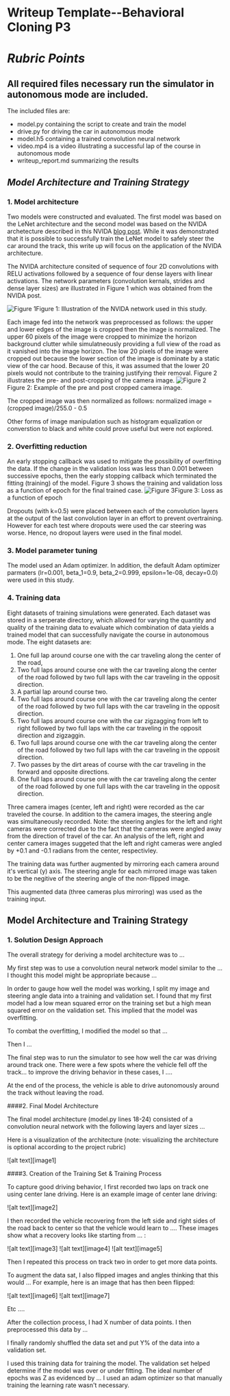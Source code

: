 # Writeup Template--Behavioral Cloning P3

# *Rubric Points*
## All required files necessary run the simulator in autonomous mode are included.
The included files are:
* model.py containing the script to create and train the model
* drive.py for driving the car in autonomous mode
* model.h5 containing a trained convolution neural network 
* video.mp4 is a video illustrating a successful lap of the course in autonomous mode
* writeup_report.md summarizing the results

## *Model Architecture and Training Strategy*
### 1. Model architecture
Two models were constructed and evaluated.  The first model was based on the LeNet architecture and the second model was based on the NVIDA archetecture described in this NVIDA [blog post](https://devblogs.nvidia.com/parallelforall/deep-learning-self-driving-cars).  While it was demonstrated that it is possible to successfully train the LeNet model to safely steer the car around the track, this write up will focus on the application of the NVIDA architecture.

The NVIDA architecture consited of sequence of four 2D convolutions with RELU activations followed by a sequence of four dense layers with linear activations.  The network parameters (convolution kernals, strides and dense layer sizes) are illustrated in Figure 1 which was obtained from the NVIDA post.

![Figure 1](./Figures/NVIDA_Network.png?raw=true)Figure 1: Illustration of the NVIDA network used in this study.

Each image fed into the network was preprocessed as follows: the upper and lower edges of the image is cropped then the image is normalized.  The upper 60 pixels of the image were cropped to minimize the horizon background clutter while simulatneously providing a full view of the road as it vanished into the image horizon.  The low 20 pixels of the image were cropped out because the lower section of the image is dominate by a static view of the car hood.  Because of this, it was assumed that the lower 20 pixels would not contribute to the training justifying their removal. Figure 2 illustrates the pre- and post-cropping of the camera image.
![Figure 2](./Figuress/Cropping_Example.png)Figure 2: Example of the pre and post cropped camera image.

The cropped image was then normalized as follows:
      normalized image = (cropped image)/255.0 - 0.5

Other forms of image manipulation such as histogram equalization or converstion to black and white could prove useful but were not explored.

### 2. Overfitting reduction
An early stopping callback was used to mitigate the possibility of overfitting the data. If the change in the validation loss was less than 0.001 between successive epochs, then the early stopping callback which terminated the fitting (training) of the model.  Figure 3 shows the training and validation loss as a function of epoch for the final trained case.
![Figure 3](./Figures/Loss_History.png)Figure 3: Loss as a function of epoch

Dropouts (with k=0.5) were placed between each of the convolution layers at the output of the last convolution layer in an effort to prevent overtraining.  However for each test where dropouts were used the car steering was worse.  Hence, no dropout layers were used in the final model.

### 3. Model parameter tuning
The model used an Adam optimizer.  In addition, the default Adam optimizer parmaters (lr=0.001, beta_1=0.9, beta_2=0.999, epsilon=1e-08, decay=0.0) were used in this study.

### 4. Training data
Eight datasets of training simulations were generated.  Each dataset was stored in a serperate directory, which allowed for varying the quantity and quality of the training data to evaluate which combination of data yields a trained model that can successfully navigate the course in autonomous mode.  The eight datasets are:
1. One full lap around course one with the car traveling along the center of the road,
1. Two full laps around course one with the car traveling along the center of the road followed by two full laps with the car traveling in the opposit direction.
1. A partial lap around course two.
1. Two full laps around course one with the car traveling along the center of the road followed by two full laps with the car traveling in the opposit direction.
1. Two full laps around course one with the car zigzagging from left to right followed by two full laps with the car traveling in the opposit direction and zigzaggin.
1. Two full laps around course one with the car traveling along the center of the road followed by two full laps with the car traveling in the opposit direction.
1. Two passes by the dirt areas of course with the car traveling in the forward and opposite directions.
1. One full laps around course one with the car traveling along the center of the road followed by one full laps with the car traveling in the opposit direction.

Three camera images (center, left and right) were recorded as the car traveled the course.  In addition to the camera images, the steering angle was simultaneously recorded.  Note: the steering angles for the left and right cameras were corrected due to the fact that the cameras were angled away from the direction of travel of the car.  An analysis of the left, right and center camera images suggeted that the left and right cameras were angled by +0.1 and -0.1 radians from the center, respectivley.

The training data was further augmented by mirroring each camera around it's vertical (y) axis.  The steering angle for each mirrored image was taken to be the negitive of the steering angle of the non-flipped image.

This augmented data (three cameras plus mirroring) was used as the training input.

## Model Architecture and Training Strategy

### 1. Solution Design Approach

The overall strategy for deriving a model architecture was to ...

My first step was to use a convolution neural network model similar to the ... I thought this model might be appropriate because ...

In order to gauge how well the model was working, I split my image and steering angle data into a training and validation set. I found that my first model had a low mean squared error on the training set but a high mean squared error on the validation set. This implied that the model was overfitting. 

To combat the overfitting, I modified the model so that ...

Then I ... 

The final step was to run the simulator to see how well the car was driving around track one. There were a few spots where the vehicle fell off the track... to improve the driving behavior in these cases, I ....

At the end of the process, the vehicle is able to drive autonomously around the track without leaving the road.

####2. Final Model Architecture

The final model architecture (model.py lines 18-24) consisted of a convolution neural network with the following layers and layer sizes ...

Here is a visualization of the architecture (note: visualizing the architecture is optional according to the project rubric)

![alt text][image1]

####3. Creation of the Training Set & Training Process

To capture good driving behavior, I first recorded two laps on track one using center lane driving. Here is an example image of center lane driving:

![alt text][image2]

I then recorded the vehicle recovering from the left side and right sides of the road back to center so that the vehicle would learn to .... These images show what a recovery looks like starting from ... :

![alt text][image3]
![alt text][image4]
![alt text][image5]

Then I repeated this process on track two in order to get more data points.

To augment the data sat, I also flipped images and angles thinking that this would ... For example, here is an image that has then been flipped:

![alt text][image6]
![alt text][image7]

Etc ....

After the collection process, I had X number of data points. I then preprocessed this data by ...


I finally randomly shuffled the data set and put Y% of the data into a validation set. 

I used this training data for training the model. The validation set helped determine if the model was over or under fitting. The ideal number of epochs was Z as evidenced by ... I used an adam optimizer so that manually training the learning rate wasn't necessary.
